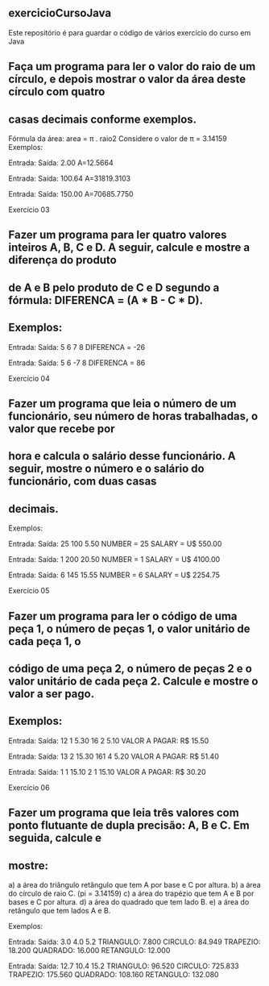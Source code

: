 ## exercicioCursoJava
Este repositório é para guardar o código de vários exercício do curso em Java

## Faça um programa para ler o valor do raio de um círculo, e depois mostrar o valor da área deste círculo com quatro
## casas decimais conforme exemplos.
Fórmula da área: area = π . raio2
Considere o valor de π = 3.14159
Exemplos:

Entrada: Saída:
2.00 A=12.5664

Entrada: Saída:
100.64 A=31819.3103

Entrada: Saída:
150.00 A=70685.7750

Exercício 03

## Fazer um programa para ler quatro valores inteiros A, B, C e D. A seguir, calcule e mostre a diferença do produto
## de A e B pelo produto de C e D segundo a fórmula: DIFERENCA = (A * B - C * D).
## Exemplos:

Entrada: Saída:
5 6 7 8 DIFERENCA = -26

Entrada: Saída:
5 6 -7 8 DIFERENCA = 86

Exercício 04

## Fazer um programa que leia o número de um funcionário, seu número de horas trabalhadas, o valor que recebe por
## hora e calcula o salário desse funcionário. A seguir, mostre o número e o salário do funcionário, com duas casas
## decimais.
Exemplos:

Entrada: Saída:
25 100 5.50 NUMBER = 25 SALARY = U$ 550.00

Entrada: Saída:
1 200 20.50 NUMBER = 1 SALARY = U$ 4100.00

Entrada: Saída:
6 145 15.55 NUMBER = 6 SALARY = U$ 2254.75

Exercício 05

## Fazer um programa para ler o código de uma peça 1, o número de peças 1, o valor unitário de cada peça 1, o
## código de uma peça 2, o número de peças 2 e o valor unitário de cada peça 2. Calcule e mostre o valor a ser pago.
## Exemplos:

Entrada: Saída:
12 1 5.30 16 2 5.10 VALOR A PAGAR: R$ 15.50

Entrada: Saída:
13 2 15.30 161 4 5.20 VALOR A PAGAR: R$ 51.40

Entrada: Saída:
1 1 15.10 2 1 15.10 VALOR A PAGAR: R$ 30.20

Exercício 06

## Fazer um programa que leia três valores com ponto flutuante de dupla precisão: A, B e C. Em seguida, calcule e
## mostre:
a) a área do triângulo retângulo que tem A por base e C por altura.
b) a área do círculo de raio C. (pi = 3.14159)
c) a área do trapézio que tem A e B por bases e C por altura.
d) a área do quadrado que tem lado B.
e) a área do retângulo que tem lados A e B.

Exemplos:

Entrada: Saída:
3.0 4.0 5.2 TRIANGULO: 7.800 CIRCULO: 84.949 TRAPEZIO: 18.200 QUADRADO: 16.000 RETANGULO: 12.000

Entrada: Saída:
12.7 10.4 15.2 TRIANGULO: 96.520 CIRCULO: 725.833 TRAPEZIO: 175.560 QUADRADO: 108.160 RETANGULO: 132.080
